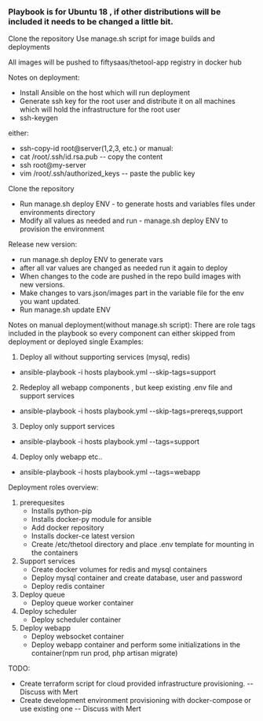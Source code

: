### Playbook is for Ubuntu 18 , if other distributions will be included it needs to be changed a little bit.


Clone the repository
Use manage.sh script for image builds and deployments


All images will be pushed to fiftysaas/thetool-app registry in docker hub


Notes on deployment:

* Install Ansible on the host which will run deployment
* Generate ssh key for the root user and distribute it on all machines which will hold the infrastructure for the root user
* ssh-keygen

either:
* ssh-copy-id root@server(1,2,3, etc.)
or manual:
* cat /root/.ssh/id.rsa.pub  -- copy the content
* ssh root@my-server
* vim /root/.ssh/authorized_keys -- paste the public key

Clone the repository
* Run manage.sh deploy ENV - to generate hosts and variables files under environments directory
* Modify all values as needed and run - manage.sh deploy ENV to provision the environment


Release new version:
* run manage.sh deploy ENV to generate vars
* after all var values are changed as needed run it again to deploy
* When changes to the code are pushed in the repo build images with new versions.
* Make changes to vars.json/images part in the variable file for the env you want updated.
* Run manage.sh update ENV


Notes on manual deployment(without manage.sh script):
There are role tags included in the playbook so every component can either skipped from deployment or deployed single
Examples:
1. Deploy all without supporting services (mysql, redis)
* ansible-playbook -i hosts playbook.yml --skip-tags=support

2. Redeploy all webapp components , but keep existing .env file and support services
* ansible-playbook -i hosts playbook.yml --skip-tags=prereqs,support

3. Deploy only support services
* ansible-playbook -i hosts playbook.yml --tags=support

4. Deploy only webapp etc..
* ansible-playbook -i hosts playbook.yml --tags=webapp


Deployment roles overview:
  1. prerequesites 
     * Installs python-pip 
     * Installs docker-py module for ansible
     * Add docker repository
     * Installs docker-ce latest version
     * Create /etc/thetool directory and place .env template for mounting in the containers
  2. Support services
     * Create docker volumes for redis and mysql containers
     * Deploy mysql container and create database, user and password
     * Deploy redis container
  3. Deploy queue
     * Deploy queue worker container
  4. Deploy scheduler
     * Deploy scheduler container
  5. Deploy webapp
     * Deploy websocket container
     * Deploy webapp container and perform some initializations in the container(npm run prod, php artisan migrate)




TODO:
* Create terraform script for cloud provided infrastructure provisioning.                                                                  -- Discuss with Mert
* Create development environment provisioning with docker-compose or use existing one                                                      -- Discuss with Mert
